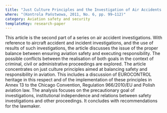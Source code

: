 ```yaml
---
title: "Just Culture Principles and the Investigation of Air Accidents and Incidents (in Polish)"
where: "(Kontrola Państwowa, 2011, No. 6, pp. 99–112)"
category: Aviation safety and security
templateKey: research-paper
---
```


This article is the second part of a series on air accident investigations. With reference to aircraft accident and incident investigations, and the use of results of such investigations, the article discusses the issue of the proper balance between ensuring aviation safety and executing responsibility. The possible conflicts between the realisation of both goals in the context of criminal, civil or administrative proceedings are explored. The article concentrates on just culture principles aimed at balancing safety and responsibility in aviation. This includes a discussion of EUROCONTROL heritage in this respect and of the implementation of these principles in Annex 13 to the Chicago Convention, Regulation 966/2010/EU and Polish aviation law. The analysis focuses on the precautionary goal of investigations, institutional independence and relations between safety investigations and other proceedings. It concludes with recommendations for the lawmaker.
